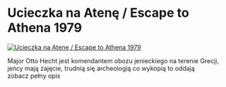 Ucieczka na Atenę / Escape to Athena 1979 
=============
[![Ucieczka na Atenę / Escape to Athena 1979 ](http://vidos.pl/images/player.gif)](http://vidos.pl/ucieczka-na-atene-escape-to-athena-1979)

 Major Otto Hecht jest komendantem obozu jenieckiego na terenie Grecji, jeńcy mają zajęcie, trudnią się archeologią co wykopią to oddają zobacz pełny opis
